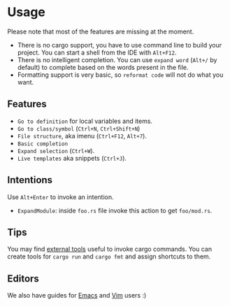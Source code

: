 # Usage

Please note that most of the features are missing at the moment.

* There is no cargo support, you have to use command line to build your
  project. You can start a shell from the IDE with `Alt+F12`.
* There is no intelligent completion. You can use `expand word` (`Alt+/` by
  default) to complete based on the words present in the file.
* Formatting support is very basic, so `reformat code` will not do what you
  want.


## Features

* `Go to definition` for local variables and items.
* `Go to class/symbol` (`Ctrl+N`, `Ctrl+Shift+N`)
* `File structure`, aka imenu (`Ctrl+F12`, `Alt+7`).
* `Basic completion`
* `Expand selection` (`Ctrl+W`).
* `Live templates` aka snippets (`Ctrl+J`).

## Intentions

Use `Alt+Enter` to invoke an intention.

* `ExpandModule`: inside `foo.rs` file invoke this action to get `foo/mod.rs`. 

## Tips

You may find [external tools](https://www.jetbrains.com/idea/help/external-tools.html) 
useful to invoke cargo commands. You can create tools for `cargo run` and `cargo fmt` 
and assign shortcuts to them.  

## Editors

We also have guides for [Emacs](Emacs.md) and [Vim](Vim.md) users :)
